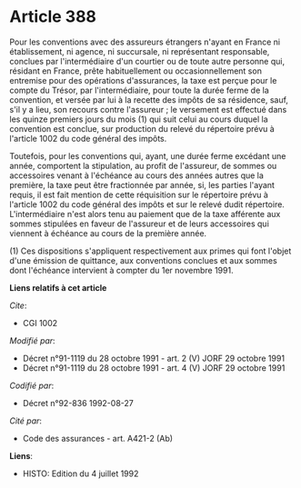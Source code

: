 # Article 388

Pour les conventions avec des assureurs étrangers n'ayant en France ni établissement, ni agence, ni succursale, ni
représentant responsable, conclues par l'intermédiaire d'un courtier ou de toute autre personne qui, résidant en France,
prête habituellement ou occasionnellement son entremise pour des opérations d'assurances, la taxe est perçue pour le compte
du Trésor, par l'intermédiaire, pour toute la durée ferme de la convention, et versée par lui à la recette des impôts de sa
résidence, sauf, s'il y a lieu, son recours contre l'assureur ; le versement est effectué dans les quinze premiers jours du
mois (1) qui suit celui au cours duquel la convention est conclue, sur production du relevé du répertoire prévu à l'article
1002 du code général des impôts.

Toutefois, pour les conventions qui, ayant, une durée ferme excédant une année, comportent la stipulation, au profit de
l'assureur, de sommes ou accessoires venant à l'échéance au cours des années autres que la première, la taxe peut être
fractionnée par année, si, les parties l'ayant requis, il est fait mention de cette réquisition sur le répertoire prévu à
l'article 1002 du code général des impôts et sur le relevé dudit répertoire. L'intermédiaire n'est alors tenu au paiement que
de la taxe afférente aux sommes stipulées en faveur de l'assureur et de leurs accessoires qui viennent à échéance au cours de
la première année.

(1) Ces dispositions s'appliquent respectivement aux primes qui font l'objet d'une émission de quittance, aux conventions
conclues et aux sommes dont l'échéance intervient à compter du 1er novembre 1991.

**Liens relatifs à cet article**

_Cite_:

  - CGI 1002

_Modifié par_:

  - Décret n°91-1119 du 28 octobre 1991 - art. 2 (V) JORF 29 octobre 1991
  - Décret n°91-1119 du 28 octobre 1991 - art. 4 (V) JORF 29 octobre 1991

_Codifié par_:

  - Décret n°92-836 1992-08-27

_Cité par_:

  - Code des assurances - art. A421-2 (Ab)

**Liens**:

  - HISTO: Edition du 4 juillet 1992
